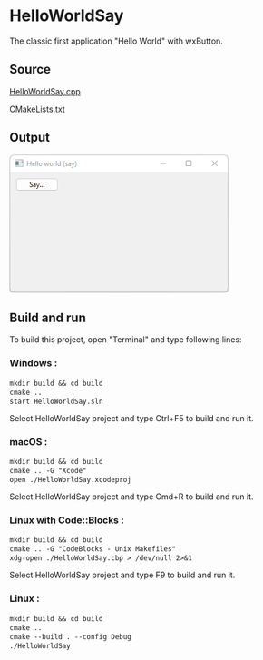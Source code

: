 # HelloWorldSay

The classic first application "Hello World" with wxButton.

## Source

[HelloWorldSay.cpp](HelloWorldSay.cpp)

[CMakeLists.txt](CMakeLists.txt)

## Output

![output](../../../docs/Pictures/HelloWorldSay.png)

## Build and run

To build this project, open "Terminal" and type following lines:

### Windows :

``` shell
mkdir build && cd build
cmake .. 
start HelloWorldSay.sln
```

Select HelloWorldSay project and type Ctrl+F5 to build and run it.

### macOS :

``` shell
mkdir build && cd build
cmake .. -G "Xcode"
open ./HelloWorldSay.xcodeproj
```

Select HelloWorldSay project and type Cmd+R to build and run it.

### Linux with Code::Blocks :

``` shell
mkdir build && cd build
cmake .. -G "CodeBlocks - Unix Makefiles"
xdg-open ./HelloWorldSay.cbp > /dev/null 2>&1
```

Select HelloWorldSay project and type F9 to build and run it.

### Linux :

``` shell
mkdir build && cd build
cmake .. 
cmake --build . --config Debug
./HelloWorldSay
```
